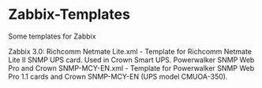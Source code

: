 # Zabbix-Templates
Some templates for Zabbix

Zabbix 3.0:
Richcomm Netmate Lite.xml - Template for Richcomm Netmate Lite II SNMP UPS card. Used in Crown Smart UPS.
Powerwalker SNMP Web Pro and Crown SNMP-MCY-EN.xml - Template for Powerwalker SNMP Web Pro 1.1 cards and Crown SNMP-MCY-EN (UPS model CMUOA-350).